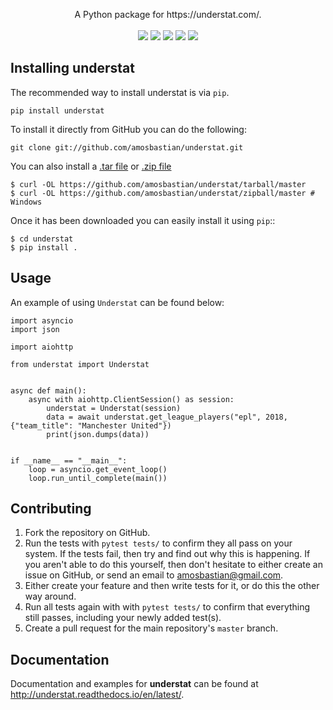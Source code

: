 <p align="center">
    A Python package for https://understat.com/.
    <br>
    <br>
    <a href="https://www.codacy.com/app/amosbastian/understat?utm_source=github.com&amp;utm_medium=referral&amp;utm_content=amosbastian/understat&amp;utm_campaign=Badge_Grade"><img src="https://api.codacy.com/project/badge/Grade/716b2c24086a41d7a79481ac89748861"/></a>
    <a href="https://travis-ci.com/amosbastian/understat"><img src="https://travis-ci.com/amosbastian/understat.svg?branch=master"></a>
    <a href="https://pypi.org/project/understat/" alt="Version">
        <img src="https://badge.fury.io/py/understat.svg"/></a>
    <a href="https://pypi.org/project/understat/" alt="Python version">
        <img src="https://img.shields.io/badge/Python-3.6%2B-blue.svg"/></a>
    <a href="https://understat.readthedocs.io/en/latest/" alt="Documentation">
        <img src="https://readthedocs.org/projects/understat/badge/?version=latest&style=flat"></a>
</p>

## Installing understat

The recommended way to install understat is via `pip`.

    pip install understat

To install it directly from GitHub you can do the following:

    git clone git://github.com/amosbastian/understat.git

You can also install a [.tar file](https://github.com/requests/requests/tarball/master)
or [.zip file](https://github.com/requests/requests/tarball/master)

    $ curl -OL https://github.com/amosbastian/understat/tarball/master
    $ curl -OL https://github.com/amosbastian/understat/zipball/master # Windows

Once it has been downloaded you can easily install it using `pip`::

    $ cd understat
    $ pip install .

## Usage

An example of using `Understat` can be found below:

    import asyncio
    import json

    import aiohttp

    from understat import Understat


    async def main():
        async with aiohttp.ClientSession() as session:
            understat = Understat(session)
            data = await understat.get_league_players("epl", 2018, {"team_title": "Manchester United"})
            print(json.dumps(data))


    if __name__ == "__main__":
        loop = asyncio.get_event_loop()
        loop.run_until_complete(main())


## Contributing

1. Fork the repository on GitHub.
2. Run the tests with `pytest tests/` to confirm they all pass on your system.
   If the tests fail, then try and find out why this is happening. If you aren't
   able to do this yourself, then don't hesitate to either create an issue on
   GitHub, or send an email to [amosbastian@gmail.com](mailto:amosbastian@gmail.com>).
3. Either create your feature and then write tests for it, or do this the other
   way around.
4. Run all tests again with with `pytest tests/` to confirm that everything
   still passes, including your newly added test(s).
5. Create a pull request for the main repository's `master` branch.

## Documentation

Documentation and examples for **understat** can be found at http://understat.readthedocs.io/en/latest/.
